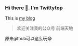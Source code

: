 ### Hi there 👋. I'm Twittytop

This is [my blog](https://tuhongwei.github.io)
> 欢迎关注我的公众号 前端天地

原来github可以这么玩:joy:
